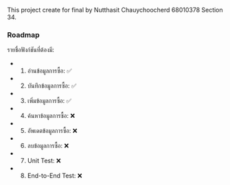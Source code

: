 This project create for final by Nutthasit Chauychoocherd 68010378 Section 34.

### Roadmap
รายชื่อฟังก์ชันที่ต้องมี:
* 1. อ่านข้อมูลการซื้อ: ✅
* 2. บันทึกข้อมูลการซื้อ: ✅
* 3. เพิ่มข้อมูลการซื้อ: ✅
* 4. ค้นหาข้อมูลการซื้อ: ❌
* 5. อัพเดตข้อมูลการซื้อ: ❌
* 6. ลบข้อมูลการซื้อ: ❌
* 7. Unit Test: ❌
* 8. End-to-End Test: ❌